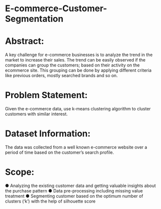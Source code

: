 # E-commerce-Customer-Segmentation
# Abstract:
  A key challenge for e-commerce businesses is to analyze the trend in the
market to increase their sales. The trend can be easily observed if the
companies can group the customers; based on their activity on the ecommerce
site. This grouping can be done by applying different criteria like
previous orders, mostly searched brands and so on.
# Problem Statement:
  Given the e-commerce data, use k-means clustering algorithm to cluster
customers with similar interest.
# Dataset Information:
  The data was collected from a well known e-commerce website over a
period of time based on the customer’s search profile.
# Scope:
  ● Analyzing the existing customer data and getting valuable insights
about the purchase pattern
  ● Data pre-processing including missing value treatment
  ● Segmenting customer based on the optimum number of clusters (‘k’)
with the help of silhouette score
